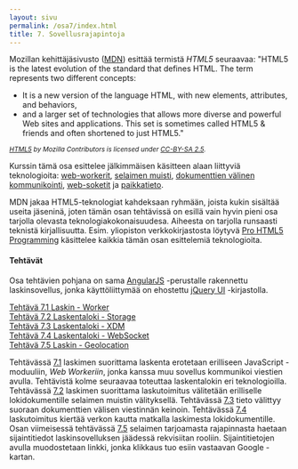 ```yaml
---
layout: sivu
permalink: /osa7/index.html 
title: 7. Sovellusrajapintoja
---
```


Mozillan kehittäjäsivusto ([MDN][MDN]) esittää termistä *HTML5* seuraavaa: "HTML5 is the latest evolution of the standard that defines HTML. The term represents two different concepts:

[MDN]: https://developer.mozilla.org/fi/

* It is a new version of the language HTML, with new elements, attributes, and behaviors,
* and a larger set of technologies that allows more diverse and powerful Web sites and applications. This set is sometimes called HTML5 & friends and often shortened to just HTML5."

<small>*[HTML5][HTML5] by Mozilla Contributors is licensed under [CC-BY-SA 2.5][CC].*</small>

[HTML5]: https://developer.mozilla.org/en-US/docs/Web/Guide/HTML/HTML5
[CC]: http://creativecommons.org/licenses/by-sa/2.5/

Kurssin tämä osa esittelee jälkimmäisen käsitteen alaan liittyviä teknologioita: [web-workerit][worker], [selaimen muisti][storage], [dokumenttien välinen kommunikointi][xdm], [web-soketit][ws] ja [paikkatieto][geo].

[worker]: https://developer.mozilla.org/en-US/docs/Web/API/Web_Workers_API/Using_web_workers
[storage]: https://developer.mozilla.org/en-US/docs/Web/API/Web_Storage_API/Using_the_Web_Storage_API
[xdm]: https://developer.mozilla.org/en-US/docs/Web/API/Window/postMessage
[ws]: https://developer.mozilla.org/en-US/docs/Web/API/WebSockets_API
[geo]: https://developer.mozilla.org/en-US/docs/Web/API/Geolocation/Using_geolocation

MDN jakaa HTML5-teknologiat kahdeksaan ryhmään, joista kukin sisältää useita jäseninä, joten tämän osan tehtävissä on esillä vain hyvin pieni osa tarjolla olevasta teknologiakokonaisuudesa. Aiheesta on tarjolla runsaasti teknistä kirjallisuutta. Esim. yliopiston verkkokirjastosta löytyvä [Pro HTML5 Programming][lubbers-et-al-2011] käsittelee kaikkia tämän osan esittelemiä teknologioita.

[lubbers-et-al-2011]: http://link.springer.com.libproxy.tut.fi/book/10.1007%2F978-1-4302-3865-2

#### Tehtävät

Osa tehtävien pohjana on sama [AngularJS][AngularJS] -perustalle rakennettu laskinsovellus, jonka käyttöliittymää on ehostettu [jQuery UI][jQueryUI] -kirjastolla.

[AngularJS]: https://angularjs.org
[jQueryUI]: https://jqueryui.com

[Tehtävä 7.1 Laskin - Worker](tehtava71)   
[Tehtävä 7.2 Laskentaloki - Storage](tehtava72)  
[Tehtävä 7.3 Laskentaloki - XDM](tehtava73)  
[Tehtävä 7.4 Laskentaloki - WebSocket](tehtava74)  
[Tehtävä 7.5 Laskin - Geolocation](tehtava75)   

Tehtävässä [7.1](tehtava71) laskimen suorittama laskenta erotetaan erilliseen JavaScript -moduuliin, *Web Workeriin*, jonka kanssa muu sovellus kommunikoi viestien avulla. Tehtävistä kolme seuraavaa toteuttaa laskentalokin eri teknologioilla. Tehtävässä [7.2](tehtava72) laskimen suorittama laskutoimitus välitetään erilliselle lokidokumentille selaimen  muistin välityksellä. Tehtävässä [7.3](tehtava73) tieto välittyy suoraan dokumenttien välisen viestinnän keinoin. Tehtävässä [7.4](tehtava74) laskutoimitus kiertää verkon kautta matkalla laskimesta lokidokumentille. Osan viimeisessä tehtävässä [7.5](tehtava75) selaimen tarjoamasta rajapinnasta haetaan sijaintitiedot laskinsovelluksen jäädessä rekvisiitan rooliin. Sijaintitietojen avulla muodostetaan linkki, jonka klikkaus tuo esiin vastaavan Google -kartan.  


